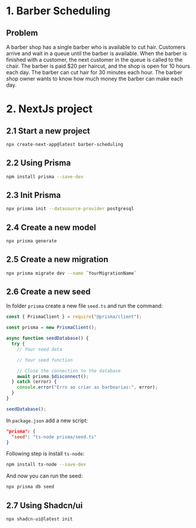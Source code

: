# 1. Barber Scheduling

## Problem

A barber shop has a single barber who is available to cut hair. Customers arrive and wait in a queue until the barber is available. When the barber is finished with a customer, the next customer in the queue is called to the chair. The barber is paid $20 per haircut, and the shop is open for 10 hours each day. The barber can cut hair for 30 minutes each hour. The barber shop owner wants to know how much money the barber can make each day.

# 2. NextJs project

## 2.1 Start a new project

```bash
npx create-next-app@latest barber-scheduling
```

## 2.2 Using Prisma

```bash
npm install prisma --save-dev
```

## 2.3 Init Prisma

```bash
npx prisma init --datasource-provider postgresql
```

## 2.4 Create a new model

```bash
npx prisma generate
```

## 2.5 Create a new migration

```bash
npx prisma migrate dev --name `YourMigrationName`
```

## 2.6 Create a new seed

In folder `prisma` create a new file `seed.ts` and run the command:

```typescript
const { PrismaClient } = require("@prisma/client");

const prisma = new PrismaClient();

async function seedDatabase() {
  try {
    // Your seed data

    // Your seed function

    // Close the connection to the database
    await prisma.$disconnect();
  } catch (error) {
    console.error("Erro ao criar as barbearias:", error);
  }
}

seedDatabase();
```

In `package.json` add a new script:

```json
"prisma": {
  "seed": "ts-node prisma/seed.ts"
}
```

Following step is install `ts-node`:

```bash
npm install ts-node --save-dev
```

And now you can run the seed:

```bash
npx prisma db seed
```

## 2.7 Using Shadcn/ui

```bash
npx shadcn-ui@latest init
```
